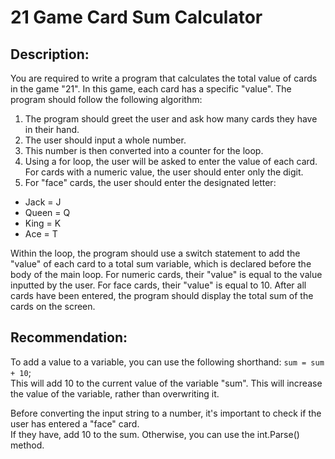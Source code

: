 # **21 Game Card Sum Calculator**

## **Description:**

You are required to write a program that calculates the total value of cards in the game "21". In this game, each card has a specific "value". The program should follow the following algorithm:  

1. The program should greet the user and ask how many cards they have in their hand.
2. The user should input a whole number.
3. This number is then converted into a counter for the loop.
4. Using a for loop, the user will be asked to enter the value of each card. For cards with a numeric value, the user should enter only the digit.
5. For "face" cards, the user should enter the designated letter:
  - Jack = J
  - Queen = Q
  - King = K
  - Ace = T

Within the loop, the program should use a switch statement to add the "value" of each card to a total sum variable, which is declared before the body of the main loop.
For numeric cards, their "value" is equal to the value inputted by the user. For face cards, their "value" is equal to 10.
After all cards have been entered, the program should display the total sum of the cards on the screen.

## **Recommendation:**

To add a value to a variable, you can use the following shorthand: `sum = sum + 10`;  
This will add 10 to the current value of the variable "sum". This will increase the value of the variable, rather than overwriting it.

Before converting the input string to a number, it's important to check if the user has entered a "face" card.  
If they have, add 10 to the sum. Otherwise, you can use the int.Parse() method.
